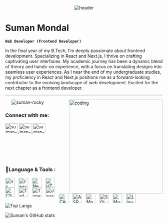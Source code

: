 <p align="center">
    <img src="https://raw.githubusercontent.com/suman-rocky/scss-portfolio/main/dist/images/github-header-image.png" alt="header"/>
</p>

# Suman Mondal

**`Web Developer (Frontend Developer)`**

In the final year of my B.Tech, I'm deeply passionate about frontend development. Specializing in React and Next.js, I thrive on crafting captivating user interfaces. My academic journey has been a dynamic blend of theory and hands-on experience, with a focus on translating designs into seamless user experiences. As I near the end of my undergraduate studies, my proficiency in React and Next.js positions me as a forward-looking contributor to the evolving landscape of web development. Excited for the next chapter as a frontend developer.

---

<img src="https://images.squarespace-cdn.com/content/v1/5769fc401b631bab1addb2ab/1541580611624-TE64QGKRJG8SWAIUS7NS/ke17ZwdGBToddI8pDm48kPoswlzjSVMM-SxOp7CV59BZw-zPPgdn4jUwVcJE1ZvWQUxwkmyExglNqGp0IvTJZamWLI2zvYWH8K3-s_4yszcp2ryTI0HqTOaaUohrI8PI6FXy8c9PWtBlqAVlUS5izpdcIXDZqDYvprRqZ29Pw0o/coding-freak.gif" alt="coding" align="right" width="300">

<p align="left" style="padding-left:20px"> <img src="https://komarev.com/ghpvc/?username=suman-rocky&label=Profile%20views&color=0e75b6&style=flat" alt="suman-rocky"/> </p>

<h3 align="left">Connect with me:</h3>

<p align="left">
<a href="https://linkedin.com/in/suman-mondal-a364b2196" target="blank">
 <img src="https://cdn.jsdelivr.net/gh/devicons/devicon/icons/linkedin/linkedin-original.svg" alt="suman-mondal-a364b2196" height="30" width="40" />    
</a>

<a href="https://codejourneysuman.vercel.app/" target="blank">
  <img src="https://raw.githubusercontent.com/suman-rocky/scss-portfolio/8134ce4c28a6339ed7ce754db255fca8328585a1/dist/images/earth-grid-svgrepo-com.svg" alt="suman-mondal-a364b2196" height="30" width="40" />
</a>

<a href="mailto:sm7135120@gmail.com" target="blank">
<img src="https://raw.githubusercontent.com/suman-rocky/scss-portfolio/8134ce4c28a6339ed7ce754db255fca8328585a1/dist/images/email-svgrepo-com.svg" alt="suman-mondal-a364b2196" height="30" width="40" />

</a>
</p>

<br/>
<br/>
<br/>

#

### 🧰Language & Tools :

<img align="left" alt="vs code" width="30px" style="padding-right:10px" src="https://cdn.jsdelivr.net/gh/devicons/devicon/icons/vscode/vscode-original.svg" />
<img align="left" alt="react" width="30px" style="padding-right:10px" src="https://cdn.jsdelivr.net/gh/devicons/devicon/icons/react/react-original.svg" />
<img align="left" alt="Next.Js" width="30px" style="padding-right:10px" src="https://cdn.jsdelivr.net/gh/devicons/devicon/icons/nextjs/nextjs-original.svg" />
<img align="left" alt="HTML" width="30px" style="padding-right:10px" src="https://cdn.jsdelivr.net/gh/devicons/devicon/icons/html5/html5-original.svg" />
<img align="left" alt="CSS" width="30px" style="padding-right:10px" src="https://cdn.jsdelivr.net/gh/devicons/devicon/icons/css3/css3-original.svg" />
<img align="left" alt="Tailwindcss" width="30px" style="padding-right:10px" src="https://cdn.jsdelivr.net/gh/devicons/devicon/icons/tailwindcss/tailwindcss-original-wordmark.svg" />
<img align="left" alt="Typescript" width="30px" style="padding-right:10px" src="https://cdn.jsdelivr.net/gh/devicons/devicon/icons/typescript/typescript-original.svg" />
<img align="left" alt="Javascript" width="30px" style="padding-right:10px" src="https://cdn.jsdelivr.net/gh/devicons/devicon/icons/javascript/javascript-original.svg" />
<img align="left" alt="C# programming" width="30px" style="padding-right:10px" src="https://cdn.jsdelivr.net/gh/devicons/devicon/icons/csharp/csharp-original.svg" />
<img align="left" alt="ASP.NET" width="30px" style="padding-right:10px" src="https://cdn.jsdelivr.net/gh/devicons/devicon/icons/dot-net/dot-net-original.svg" />
<img align="left" alt="MongoDB" width="30px" style="padding-right:10px" src="https://cdn.jsdelivr.net/gh/devicons/devicon/icons/mongodb/mongodb-original.svg" />
<img align="left" alt="SQL Server" width="30px" style="padding-right:10px" src="https://cdn.jsdelivr.net/gh/devicons/devicon/icons/microsoftsqlserver/microsoftsqlserver-plain.svg" />
<img align="left" alt="MySQL" width="30px" style="padding-right:10px" src="https://cdn.jsdelivr.net/gh/devicons/devicon/icons/mysql/mysql-original.svg" />
<img align="left" alt="Linux" width="30px" style="padding-right:10px" src="https://cdn.jsdelivr.net/gh/devicons/devicon/icons/linux/linux-original.svg" />

<br>

#

![Top Langs](https://github-readme-stats.vercel.app/api/top-langs/?username=suman-rocky&layout=compact)

![Suman's GitHub stats](https://github-readme-stats.vercel.app/api?username=suman-rocky&show_icons=true&theme=radical)
